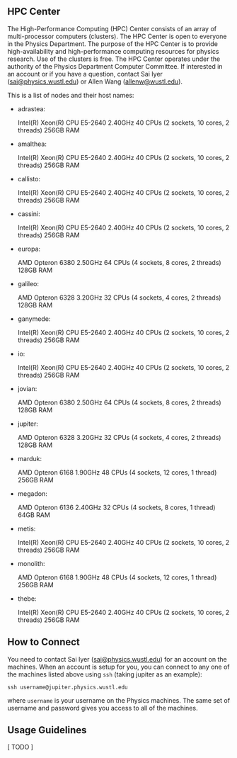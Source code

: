 ## HPC Center

The High-Performance Computing (HPC) Center consists of an array of
multi-processor computers (clusters). The HPC Center is open to everyone in the
Physics Department. The purpose of the HPC Center is to provide
high-availability and high-performance computing resources for physics research.
Use of the clusters is free. The HPC Center operates under the authority of the
Physics Department Computer Committee. If interested in an account or if you
have a question, contact Sai Iyer ([sai@physics.wustl.edu](mailto:sai@physics.wustl.edu)) or Allen Wang ([allenw@wustl.edu](mailto:allenw@wustl.edu)).

This is a list of nodes and their host names:

- adrastea: 

    Intel(R) Xeon(R) CPU E5-2640 2.40GHz
    40 CPUs (2 sockets, 10 cores, 2 threads)
    256GB RAM
    
- amalthea:

    Intel(R) Xeon(R) CPU E5-2640 2.40GHz
    40 CPUs (2 sockets, 10 cores, 2 threads)
    256GB RAM
    
- callisto:

    Intel(R) Xeon(R) CPU E5-2640 2.40GHz
    40 CPUs (2 sockets, 10 cores, 2 threads)
    256GB RAM
    
- cassini:

    Intel(R) Xeon(R) CPU E5-2640 2.40GHz
    40 CPUs (2 sockets, 10 cores, 2 threads)
    256GB RAM
    
- europa:

    AMD Opteron 6380 2.50GHz
    64 CPUs (4 sockets, 8 cores, 2 threads)
    128GB RAM
    
- galileo:

    AMD Opteron 6328 3.20GHz
    32 CPUs (4 sockets, 4 cores, 2 threads)
    128GB RAM
    
- ganymede:

    Intel(R) Xeon(R) CPU E5-2640 2.40GHz
    40 CPUs (2 sockets, 10 cores, 2 threads)
    256GB RAM
    
- io:

    Intel(R) Xeon(R) CPU E5-2640 2.40GHz
    40 CPUs (2 sockets, 10 cores, 2 threads)
    256GB RAM

- jovian:

    AMD Opteron 6380 2.50GHz
    64 CPUs (4 sockets, 8 cores, 2 threads)
    128GB RAM
    
- jupiter:

    AMD Opteron 6328 3.20GHz
    32 CPUs (4 sockets, 4 cores, 2 threads)
    128GB RAM
    
- marduk:

    AMD Opteron 6168 1.90GHz
    48 CPUs (4 sockets, 12 cores, 1 thread)
    256GB RAM
    
- megadon:

    AMD Opteron 6136 2.40GHz
    32 CPUs (4 sockets, 8 cores, 1 thread)
    64GB RAM
    
- metis:

    Intel(R) Xeon(R) CPU E5-2640 2.40GHz
    40 CPUs (2 sockets, 10 cores, 2 threads)
    256GB RAM
    
- monolith:

    AMD Opteron 6168 1.90GHz
    48 CPUs (4 sockets, 12 cores, 1 thread)
    256GB RAM
    
- thebe:

    Intel(R) Xeon(R) CPU E5-2640 2.40GHz
    40 CPUs (2 sockets, 10 cores, 2 threads)
    256GB RAM


    

## How to Connect

You need to contact Sai Iyer ([sai@physics.wustl.edu](mailto:sai@physics.wustl.edu)) for an account on the machines. When an account is setup for you, you can connect to any one of the machines listed above using `ssh` (taking jupiter as an example):

```
ssh username@jupiter.physics.wustl.edu
```

where `username` is your username on the Physics machines. The same set of username and password gives you access to all of the machines.

## Usage Guidelines

[ TODO ]

